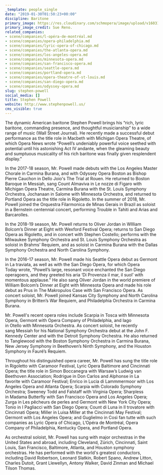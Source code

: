 ```yaml
---
_template: people_single
date: "2019-01-30T01:50:23+00:00"
discipline: Baritone
primary_image: https://res.cloudinary.com/schmopera/image/upload/v1603157724/media/2020/10/StephenPowell-SueReno_ob0d9o.jpg
primary_image_credit: Sue Reno.
related_companies:
- scene/companies/l-opéra-de-montréal.md
- scene/companies/opera-philadelphia.md
- scene/companies/lyric-opera-of-chicago.md
- scene/companies/the-atlanta-opera.md
- scene/companies/los-angeles-opera.md
- scene/companies/minnesota-opera.md
- scene/companies/san-francisco-opera.md
- scene/companies/seattle-opera.md
- scene/companies/portland-opera.md
- scene/companies/opera-theatre-of-st-louis.md
- scene/companies/san-diego-opera.md
- scene/companies/odyssey-opera.md
slug: stephen-powell
social_media: []
title: Stephen Powell
website: http://www.stephenpowell.us/
cms_visible: true
---
```

The dynamic American baritone Stephen Powell brings his “rich, lyric baritone, commanding presence, and thoughtful musicianship” to a wide range of music (Wall Street Journal). He recently made a successful debut performance as the title role in Macbeth with Michigan Opera Theatre, of which Opera News wrote “Powell’s undeniably powerful voice seethed with potential until his astonishing Act IV andante, when the gleaming beauty and sumptuous musicality of his rich baritone was finally given resplendent display."

In the 2017-18 season, Mr. Powell made debuts with the Los Angeles Master Chorale in Carmina Burana, and with Odyssey Opera Boston as Bishop Pierre Cauchon in Dello Joio's The Trial at Rouen. He returned to Boston Baroque in Messiah, sang Count Almaviva in Le nozze di Figaro with Michigan Opera Theatre, Carmina Burana with the St. Louis Symphony Orchestra, Jochanaan in Salome with Minnesota Orchestra, and returned to Portland Opera as the title role in Rigoletto. In the summer of 2018, Mr. Powell joined the Orquestra Filarmonica de Minas Gerais in Brazil as soloist in a Bernstein centennial concert, performing Trouble in Tahiti and Arias and Barcarolles.

In the 2018-19 season, Mr. Powell returns to Oliver Jordan in WIlliam Bolcom’s Dinner at Eight with Wexford Festival Opera; returns to San Diego Opera as Rigoletto, and in concert with Stephen Costello; performs with the Milwaukee Symphony Orchestra and St. Louis Symphony Orchestra as soloist in Brahms’ Requiem, and as soloist in Carmina Burana with the Dallas Symphony Orchestra and North Carolina Symphony.

In the 2016-17 season, Mr. Powell made his Seattle Opera debut as Germont in La traviata, as well as with the San Diego Opera, for which Opera Today wrote, “Powell’s large, resonant voice enchanted the San Diego operagoers, and they greeted his aria ‘Di Provenza il mar, il suol’ with momentous applause." He also sang Oliver Jordan in the world premiere of William Bolcom’s Dinner at Eight with Minnesota Opera and made his role debut as Prus in The Makropulos Case with San Francisco Opera. As concert soloist, Mr. Powell joined Kansas City Symphony and North Carolina Symphony in Britten’s War Requiem, and Philadelphia Orchestra in Carmina Burana.

Mr. Powell's recent opera roles include Scarpia in Tosca with Minnesota Opera, Germont with Opera Company of Philadelphia, and Iago in Otello with Minnesota Orchestra. As concert soloist, he recently sang Messiah for his National Symphony Orchestra debut at the John F. Kennedy Center and with the Detroit Symphony Orchestra. He also returned to Tanglewood with the Boston Symphony Orchestra in Carmina Burana, New Jersey Symphony in Beethoven’s Ninth Symphony, and the Houston Symphony in Fauré’s Requiem.

Throughout his distinguished opera career, Mr. Powell has sung the title role in Rigoletto with Caramoor Festival, Lyric Opera Baltimore and Cincinnati Opera; the title role in Simon Boccanegra with Warsaw’s Ludwig van Beethoven Association; Rodrigue in Don Carlos and Alphonse in La favorite with Caramoor Festival; Enrico in Lucia di Lammmermoor with Los Angeles Opera and Atlanta Opera; Scarpia with Colorado Symphony Orchestra; Sweeney Todd and Falstaff with Virginia Opera; Sharpless in Madama Butterfly with San Francisco Opera and Los Angeles Opera; Zurga in Les pêcheurs de perles and Germont with New York City Opera; Tonio in I Pagliacci with San Diego Opera; Count di Luna in Il trovatore with Cincinnati Opera; Miller in Luisa Miller at the Cincinnati May Festival; Germont with Los Angeles Opera; and Guglielmo in Così fan tutte with such companies as Lyric Opera of Chicago, L’Opéra de Montréal, Opera Company of Philadelphia, Kentucky Opera, and Portland Opera.

As orchestral soloist, Mr. Powell has sung with major orchestras in the United States and abroad, including Cleveland, Zürich, Cincinnati, Saint Louis, San Francisco, Baltimore, Atlanta, and Houston symphony orchestras. He has performed with the world's greatest conductors, including David Robertson, Leonard Slatkin, Robert Spano, Andrew Litton, Charles Dutoit, Grant Llewellyn, Antony Walker, David Zinman and Michael Tilson Thomas.